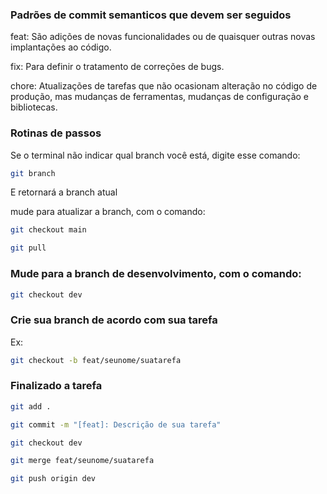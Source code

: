 ### Padrões de commit semanticos que devem ser seguidos

feat: São adições de novas funcionalidades ou de quaisquer outras novas implantações ao código.

fix: Para definir o tratamento de correções de bugs.

chore: Atualizações de tarefas que não ocasionam alteração no código de produção, mas mudanças de ferramentas, mudanças de configuração e bibliotecas.

### Rotinas de passos

Se o terminal não indicar qual branch você está, digite esse comando:

```bash
git branch
```

E retornará a branch atual

mude para atualizar a branch, com o comando:

```bash 
git checkout main
```

```bash
git pull
```

### Mude para a branch de desenvolvimento, com o comando:
```bash
git checkout dev
```

### Crie sua branch de acordo com sua tarefa

Ex:
```bash
git checkout -b feat/seunome/suatarefa
```

### Finalizado a tarefa

```bash
git add .
```
```bash
git commit -m "[feat]: Descrição de sua tarefa"
```
```bash
git checkout dev
```
```bash
git merge feat/seunome/suatarefa
```
```bash
git push origin dev
```
